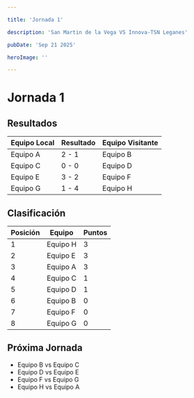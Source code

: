 ```yaml
---

title: 'Jornada 1'

description: 'San Martin de la Vega VS Innova-TSN Leganes'

pubDate: 'Sep 21 2025'

heroImage: ''

---
```


# Jornada 1

## Resultados

| Equipo Local     | Resultado | Equipo Visitante |
|------------------|-----------|------------------|
| Equipo A         | 2 - 1     | Equipo B         |
| Equipo C         | 0 - 0     | Equipo D         |
| Equipo E         | 3 - 2     | Equipo F         |
| Equipo G         | 1 - 4     | Equipo H         |

## Clasificación

| Posición | Equipo   | Puntos |
|----------|----------|--------|
| 1        | Equipo H | 3      |
| 2        | Equipo E | 3      |
| 3        | Equipo A | 3      |
| 4        | Equipo C | 1      |
| 5        | Equipo D | 1      |
| 6        | Equipo B | 0      |
| 7        | Equipo F | 0      |
| 8        | Equipo G | 0      |

## Próxima Jornada

- Equipo B vs Equipo C
- Equipo D vs Equipo E
- Equipo F vs Equipo G
- Equipo H vs Equipo A
